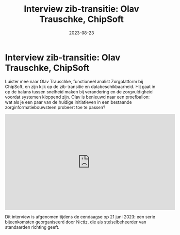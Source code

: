 ﻿---
title: 'Interview zib-transitie: Olav Trauschke, ChipSoft'
date: 2023-08-23
authors:
  - arjanvanbremen
slug: interview-zib-transitie-olav-trauschke
categories:
  - Interview
---

# Interview zib-transitie: Olav Trauschke, ChipSoft

Luister mee naar Olav Trauschke, functioneel analist Zorgplatform bij ChipSoft, en zijn kijk op de zib-transitie en
databeschikbaarheid. Hij gaat in op de balans tussen snelheid maken bij verandering en de zorgvuldigheid voordat
systemen kloppend zijn. Olav is benieuwd naar een proefballon: wat als je een paar van de huidige initiatieven in een
bestaande zorginformatiebouwsteen probeert toe te passen?

<iframe
    width="560"
    height="315"
    src="https://www.youtube.com/embed/NNDYi78pHnI?si=IevltgShwiGuHcoY"
    title="YouTube video player"
    frameborder="0"
    allow="accelerometer; autoplay; clipboard-write; encrypted-media; gyroscope; picture-in-picture; web-share"
    referrerpolicy="strict-origin-when-cross-origin"
    allowfullscreen>
</iframe>

<!-- more -->

Dit interview is afgenomen tijdens de eendaagse op 21 juni 2023: een serie bijeenkomsten georganiseerd door Nictiz, die
als stelselbeheerder van standaarden richting geeft.
